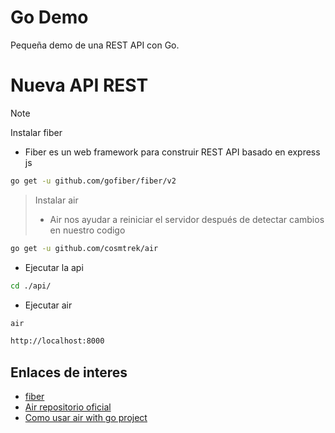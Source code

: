 # Go Demo

Pequeña demo de una REST API con Go.


# Nueva API REST

> [!NOTE]
> Instalar fiber
> * Fiber es un web framework para construir REST API basado en express js

```bash
go get -u github.com/gofiber/fiber/v2
```

> Instalar air
> * Air nos ayudar a reiniciar el servidor después de detectar cambios en nuestro
codigo

```bash
go get -u github.com/cosmtrek/air
```

* Ejecutar la api

```bash
cd ./api/
```

* Ejecutar air

```bash
air
```

```bash
http://localhost:8000
```

## Enlaces de interes
* [fiber](https://docs.gofiber.io/)
* [Air repositorio oficial](https://github.com/cosmtrek/air)
* [Como usar air with go project](https://medium.com/@relia/guide-for-implementing-live-reload-using-golang-air-3b0535b92784)